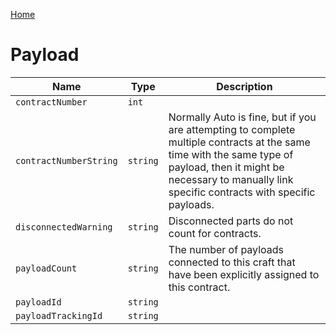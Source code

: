 [Home](https://wnp78.github.io/JunoXml/)

# Payload


|Name|Type|Description|
|--|--|--|
|`contractNumber`|`int`||
|`contractNumberString`|`string`|Normally Auto is fine, but if you are attempting to complete multiple contracts at the same time with the same type of payload, then it might be necessary to manually link specific contracts with specific payloads.|
|`disconnectedWarning`|`string`|Disconnected parts do not count for contracts.|
|`payloadCount`|`string`|The number of payloads connected to this craft that have been explicitly assigned to this contract.|
|`payloadId`|`string`||
|`payloadTrackingId`|`string`||


